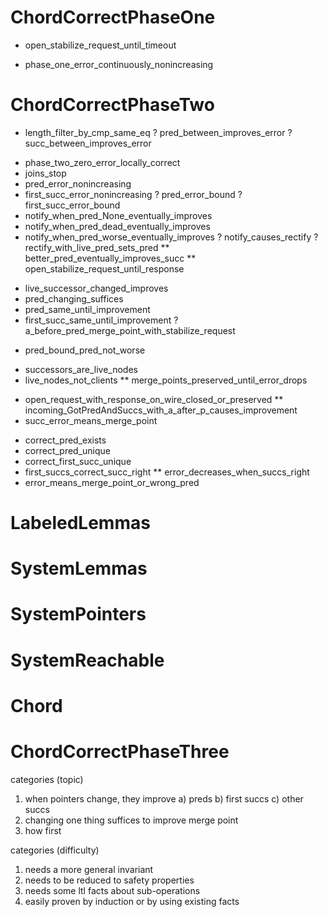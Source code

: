 # ChordCorrectPhaseOne
- open_stabilize_request_until_timeout
* phase_one_error_continuously_nonincreasing

# ChordCorrectPhaseTwo
- length_filter_by_cmp_same_eq
? pred_between_improves_error
? succ_between_improves_error
* phase_two_zero_error_locally_correct
* joins_stop
* pred_error_nonincreasing
* first_succ_error_nonincreasing
? pred_error_bound
? first_succ_error_bound
* notify_when_pred_None_eventually_improves
* notify_when_pred_dead_eventually_improves
* notify_when_pred_worse_eventually_improves
? notify_causes_rectify
? rectify_with_live_pred_sets_pred
** better_pred_eventually_improves_succ
** open_stabilize_request_until_response
- live_successor_changed_improves
- pred_changing_suffices
- pred_same_until_improvement
- first_succ_same_until_improvement
? a_before_pred_merge_point_with_stabilize_request
* pred_bound_pred_not_worse
- successors_are_live_nodes
- live_nodes_not_clients
** merge_points_preserved_until_error_drops
* open_request_with_response_on_wire_closed_or_preserved
** incoming_GotPredAndSuccs_with_a_after_p_causes_improvement
* succ_error_means_merge_point
- correct_pred_exists
- correct_pred_unique
- correct_first_succ_unique
- first_succs_correct_succ_right
** error_decreases_when_succs_right
- error_means_merge_point_or_wrong_pred

# LabeledLemmas
# SystemLemmas
# SystemPointers
# SystemReachable
# Chord
# ChordCorrectPhaseThree

categories (topic)
1. when pointers change, they improve
   a) preds
   b) first succs
   c) other succs
2. changing one thing suffices to improve merge point
3. how first

categories (difficulty)
1. needs a more general invariant
2. needs to be reduced to safety properties
3. needs some ltl facts about sub-operations
4. easily proven by induction or by using existing facts

